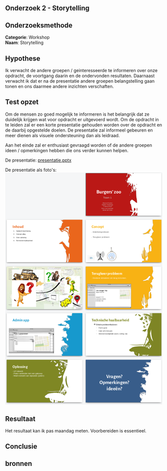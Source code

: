## Onderzoek 2 - Storytelling

## Onderzoeksmethode

**Categorie**: Workshop <br />
**Naam**: Storytelling

## Hypothese

Ik verwacht de andere groepen / geinteresseerde te informeren over onze opdracht, de voortgang daarin en de ondervonden resultaten. Daarnaast verwacht ik dat er na de presentatie andere groepen belangstelling gaan tonen en ons daarmee andere inzichten verschaften.

## Test opzet

Om de mensen zo goed mogelijk te informeren is het belangrijk dat ze duidelijk krijgen wat voor opdracht er uitgevoerd wordt.
Om de opdracht in te leiden zal er een korte presentatie gehouden worden over de opdracht en de daarbij opgestelde doelen. De presentatie zal informeel gebeuren en meer dienen als visuele ondersteuning dan als leidraad.

Aan het einde zal er enthusiast gevraagd worden of de andere groepen ideen / opmerkingen hebben die ons verder kunnen helpen.

De presentatie: [presentatie.pptx](./tussenpresentatie.pptx)

De presentatie als foto's:
![presentatie image](images/presentatie.png)

## Resultaat

Het resultaat kan ik pas maandag meten.
Voorbereiden is essentieel.


## Conclusie


## bronnen

